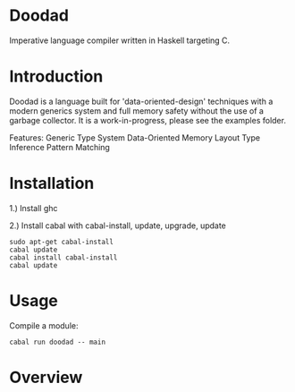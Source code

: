# Doodad
Imperative language compiler written in Haskell targeting C.

# Introduction
Doodad is a language built for 'data-oriented-design' techniques with a modern generics system and full memory safety without the use of a garbage collector. It is a work-in-progress, please see the examples folder.

Features:
    Generic Type System
    Data-Oriented Memory Layout
    Type Inference
    Pattern Matching


# Installation
1.) Install ghc
  
2.) Install cabal with cabal-install, update, upgrade, update

    sudo apt-get cabal-install
    cabal update
    cabal install cabal-install
    cabal update

# Usage

  Compile a module:
  
    cabal run doodad -- main


# Overview

